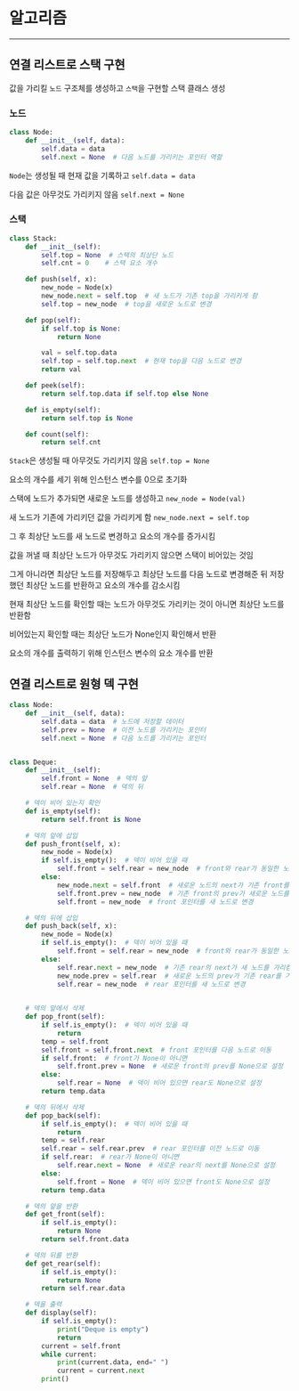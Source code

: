 # 알고리즘
---
## 연결 리스트로 스택 구현

값을 가리킬 `노드` 구조체를 생성하고 `스택`을 구현할 스택 클래스 생성

### 노드

```python
class Node:
    def __init__(self, data):
        self.data = data
        self.next = None  # 다음 노드를 가리키는 포인터 역할
```

`Node`는 생성될 때 현재 값을 기록하고 `self.data = data`

다음 값은 아무것도 가리키지 않음 `self.next = None`

### 스택

```python
class Stack:
    def __init__(self):
        self.top = None  # 스택의 최상단 노드
        self.cnt = 0    # 스택 요소 개수

    def push(self, x):
        new_node = Node(x)
        new_node.next = self.top  # 새 노드가 기존 top을 가리키게 함
        self.top = new_node  # top을 새로운 노드로 변경

    def pop(self):
        if self.top is None:
            return None

        val = self.top.data
        self.top = self.top.next  # 현재 top을 다음 노드로 변경
        return val

    def peek(self):
        return self.top.data if self.top else None

    def is_empty(self):
        return self.top is None

    def count(self):
        return self.cnt
```

`Stack`은 생성될 때 아무것도 가리키지 않음 `self.top = None`

요소의 개수를 세기 위해 인스턴스 변수를 0으로 초기화

스택에 노드가 추가되면 새로운 노드를 생성하고 `new_node = Node(val)`

새 노드가 기존에 가리키던 값을 가리키게 함 `new_node.next = self.top`

그 후 최상단 노드를 새 노드로 변경하고 요소의 개수를 증가시킴

값을 꺼낼 때 최상단 노드가 아무것도 가리키지 않으면 스택이 비어있는 것임

그게 아니라면 최상단 노드를 저장해두고 최상단 노드를 다음 노드로 변경해준 뒤 저장했던 최상단 노드를 반환하고 요소의 개수를 감소시킴

현재 최상단 노드를 확인할 때는 노드가 아무것도 가리키는 것이 아니면 최상단 노드를 반환함

비어있는지 확인할 때는 최상단 노드가 None인지 확인해서 반환

요소의 개수를 출력하기 위해 인스턴스 변수의 요소 개수를 반환

## 연결 리스트로 원형 덱 구현

```python
class Node:
    def __init__(self, data):
        self.data = data  # 노드에 저장할 데이터
        self.prev = None  # 이전 노드를 가리키는 포인터
        self.next = None  # 다음 노드를 가리키는 포인터


class Deque:
    def __init__(self):
        self.front = None  # 덱의 앞
        self.rear = None  # 덱의 뒤

    # 덱이 비어 있는지 확인
    def is_empty(self):
        return self.front is None

    # 덱의 앞에 삽입
    def push_front(self, x):
        new_node = Node(x)
        if self.is_empty():  # 덱이 비어 있을 때
            self.front = self.rear = new_node  # front와 rear가 동일한 노드를 가리킴
        else:
            new_node.next = self.front  # 새로운 노드의 next가 기존 front를 가리킴
            self.front.prev = new_node  # 기존 front의 prev가 새로운 노드를 가리킴
            self.front = new_node  # front 포인터를 새 노드로 변경

    # 덱의 뒤에 삽입
    def push_back(self, x):
        new_node = Node(x)
        if self.is_empty():  # 덱이 비어 있을 때
            self.front = self.rear = new_node  # front와 rear가 동일한 노드를 가리킴
        else:
            self.rear.next = new_node  # 기존 rear의 next가 새 노드를 가리킴
            new_node.prev = self.rear  # 새로운 노드의 prev가 기존 rear를 가리킴
            self.rear = new_node  # rear 포인터를 새 노드로 변경
            

    # 덱의 앞에서 삭제
    def pop_front(self):
        if self.is_empty():  # 덱이 비어 있을 때
            return
        temp = self.front
        self.front = self.front.next  # front 포인터를 다음 노드로 이동
        if self.front:  # front가 None이 아니면
            self.front.prev = None  # 새로운 front의 prev를 None으로 설정
        else:
            self.rear = None  # 덱이 비어 있으면 rear도 None으로 설정
        return temp.data

    # 덱의 뒤에서 삭제
    def pop_back(self):
        if self.is_empty():  # 덱이 비어 있을 때
            return
        temp = self.rear
        self.rear = self.rear.prev  # rear 포인터를 이전 노드로 이동
        if self.rear:  # rear가 None이 아니면
            self.rear.next = None  # 새로운 rear의 next를 None으로 설정
        else:
            self.front = None  # 덱이 비어 있으면 front도 None으로 설정
        return temp.data

    # 덱의 앞을 반환
    def get_front(self):
        if self.is_empty():
            return None
        return self.front.data

    # 덱의 뒤를 반환
    def get_rear(self):
        if self.is_empty():
            return None
        return self.rear.data

    # 덱을 출력
    def display(self):
        if self.is_empty():
            print("Deque is empty")
            return
        current = self.front
        while current:
            print(current.data, end=" ")
            current = current.next
        print()
```
